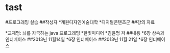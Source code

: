 tast
====
#프로그래밍 실습
##작성자
*계원디자인예술대학
*디지털콘텐츠군
##강의 자료

 *교제명: 뇌를 자극하는 java 프로그래밍
 *한빛미디어
 *김윤명 저
##내용
*6장 상속과 인터베이스
##2013년 11월14일
*6장 인터베이스
##2013년 11월 21일
*6장 인터베이스
